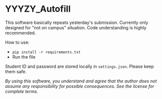 # YYYZY_Autofill

This software basically repeats yesterday's submission. Currently only designed for "not on campus" situation. Code understanding is highly recommended.

How to use:
 - `pip install -r requirements.txt`
 - Run the file

Student ID and password are stored locally in `settings.json`. Please keep them safe.

*By using this software, you understand and agree that the author does not assume any responsibility for possible consequences. See the license for complete terms.*